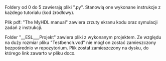 Foldery od 0 do 5 zawierają pliki ".py". Stanowią one wykonane instrukcje z każdego tutorialu (kod źródłowy).

Plik pdf: "The MyHDL manual" zawiera zrzuty ekranu kodu oraz symulacji zadań z instrukcji.

Folder "__ESL___Projekt" zawiera pliki z wykonanym projektem. Ze względu na duży rozmiar pliku "Testbench.vcd" nie mógł on zostać zamieszczony bezpośrednio w repozytorium.
Plik został zamieszczony na dysku, do którego link zawarto w pliku docx.

